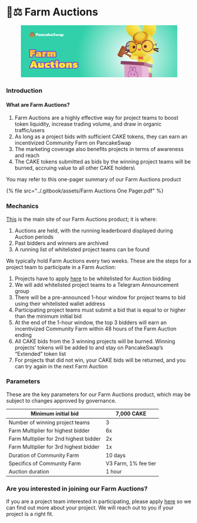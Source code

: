 # 🧑⚖ Farm Auctions

<figure><img src="../.gitbook/assets/Farm Auctions.png" alt=""><figcaption></figcaption></figure>

### Introduction

#### What are Farm Auctions?

1. Farm Auctions are a highly effective way for project teams to boost token liquidity, increase trading volume, and draw in organic traffic/users
2. As long as a project bids with sufficient CAKE tokens, they can earn an incentivized Community Farm on PancakeSwap
3. The marketing coverage also benefits projects in terms of awareness and reach&#x20;
4. The CAKE tokens submitted as bids by the winning project teams will be burned, accruing value to all other CAKE holders\


You may refer to this one-pager summary of our Farm Auctions product&#x20;

{% file src="../.gitbook/assets/Farm Auctions One Pager.pdf" %}

### Mechanics

[This](https://pancakeswap.finance/farms/auction) is the main site of our Farm Auctions product; it is where:

1. Auctions are held, with the running leaderboard displayed during Auction periods
2. Past bidders and winners are archived
3. A running list of whitelisted project teams can be found

We typically hold Farm Auctions every two weeks. These are the steps for a project team to participate in a Farm Auction:

1. Projects have to apply [here](https://docs.google.com/forms/d/e/1FAIpQLSfQNsAfh98SAfcqJKR3is2hdvMRdnvfd2F3Hql96vXHgIi3Bw/viewform) to be whitelisted for Auction bidding
2. We will add whitelisted project teams to a Telegram Announcement group
3. There will be a pre-announced 1-hour window for project teams to bid using their whitelisted wallet address
4. Participating project teams must submit a bid that is equal to or higher than the minimum initial bid
5. At the end of the 1-hour window, the top 3 bidders will earn an incentivized Community Farm within 48 hours of the Farm Auction ending
6. All CAKE bids from the 3 winning projects will be burned. Winning projects’ tokens will be added to and stay on PancakeSwap’s “Extended” token list
7. For projects that did not win, your CAKE bids will be returned, and you can try again in the next Farm Auction

### Parameters

These are the key parameters for our Farm Auctions product, which may be subject to changes approved by governance.

| Minimum initial bid                    | 7,000 CAKE           |
| -------------------------------------- | -------------------- |
| Number of winning project teams        | 3                    |
| Farm Multiplier for highest bidder     | 6x                   |
| Farm Multiplier for 2nd highest bidder | 2x                   |
| Farm Multiplier for 3rd highest bidder | 1x                   |
| Duration of Community Farm             | 10 days              |
| Specifics of Community Farm            | V3 Farm, 1% fee tier |
| Auction duration                       | 1 hour               |

### Are you interested in joining our Farm Auctions?

If you are a project team interested in participating, please apply [here](https://docs.google.com/forms/d/e/1FAIpQLSfQNsAfh98SAfcqJKR3is2hdvMRdnvfd2F3Hql96vXHgIi3Bw/viewform) so we can find out more about your project. We will reach out to you if your project is a right fit.
